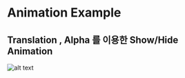 # Animation Example
## Translation , Alpha 를 이용한 Show/Hide Animation

![alt text](https://github.com/Sgeuni/LearnObjectiveC/tree/master/exAnimation/example.png) </br> 

